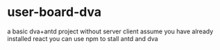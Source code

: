 # user-board-dva
a basic dva+antd project without server client
assume you have already installed react
you can use npm to stall antd and dva
